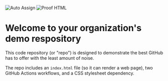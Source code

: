 ![Auto Assign](https://github.com/Com-KT-NEY-s/demo-repository/actions/workflows/auto-assign.yml/badge.svg)
![Proof HTML](https://github.com/Com-KT-NEY-s/demo-repository/actions/workflows/proof-html.yml/badge.svg)

# Welcome to your organization's demo respository
This code repository (or "repo") is designed to demonstrate the best GitHub has to offer with the least amount of noise.

The repo includes an `index.html` file (so it can render a web page), two GitHub Actions workflows, and a CSS stylesheet dependency.
